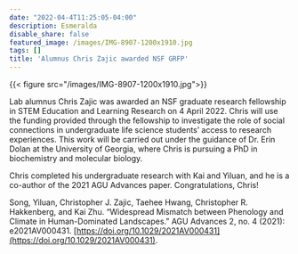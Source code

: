 ```yaml
---
date: "2022-04-4T11:25:05-04:00"
description: Esmeralda
disable_share: false
featured_image: /images/IMG-8907-1200x1910.jpg
tags: []
title: 'Alumnus Chris Zajic awarded NSF GRFP'
---
```

{{< figure src="/images/IMG-8907-1200x1910.jpg">}}

Lab alumnus Chris Zajic was awarded an NSF graduate research fellowship in STEM Education and Learning Research on 4 April 2022. Chris will use the funding provided through the fellowship to investigate the role of social connections in undergraduate life science students’ access to research experiences. This work will be carried out under the guidance of Dr. Erin Dolan at the University of Georgia, where Chris is pursuing a PhD in biochemistry and molecular biology. 

Chris completed his undergraduate research with Kai and Yiluan, and he is a co-author of the 2021 AGU Advances paper. Congratulations, Chris!

Song, Yiluan, Christopher J. Zajic, Taehee Hwang, Christopher R. Hakkenberg, and Kai Zhu. “Widespread Mismatch between Phenology and Climate in Human-Dominated Landscapes.” AGU Advances 2, no. 4 (2021): e2021AV000431. [https://doi.org/10.1029/2021AV000431](https://doi.org/10.1029/2021AV000431).
